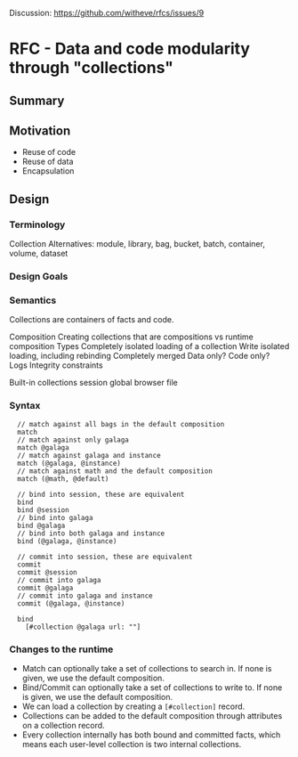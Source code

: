 Discussion: https://github.com/witheve/rfcs/issues/9

# RFC - Data and code modularity through "collections"

## Summary

## Motivation

* Reuse of code
* Reuse of data
* Encapsulation

## Design

### Terminology

Collection
Alternatives: module, library, bag, bucket, batch, container, volume, dataset

### Design Goals

### Semantics

Collections are containers of facts and code.

Composition
  Creating collections that are compositions vs runtime composition
  Types
    Completely isolated loading of a collection
    Write isolated loading, including rebinding
    Completely merged
    Data only?
    Code only?
  Logs
  Integrity constraints

Built-in collections
  session
  global
  browser
  file

### Syntax

```
  // match against all bags in the default composition
  match
  // match against only galaga
  match @galaga
  // match against galaga and instance
  match (@galaga, @instance)
  // match against math and the default composition
  match (@math, @default)
```

```
  // bind into session, these are equivalent
  bind
  bind @session
  // bind into galaga
  bind @galaga
  // bind into both galaga and instance
  bind (@galaga, @instance)

  // commit into session, these are equivalent
  commit
  commit @session
  // commit into galaga
  commit @galaga
  // commit into galaga and instance
  commit (@galaga, @instance)
```

```
  bind
    [#collection @galaga url: ""]
```

### Changes to the runtime

* Match can optionally take a set of collections to search in. If none is given, we use the default composition.
* Bind/Commit can optionally take a set of collections to write to. If none is given, we use the default composition.
* We can load a collection by creating a `[#collection]` record.
* Collections can be added to the default composition through attributes on a collection record.
* Every collection internally has both bound and committed facts, which means each user-level collection is two internal collections.


